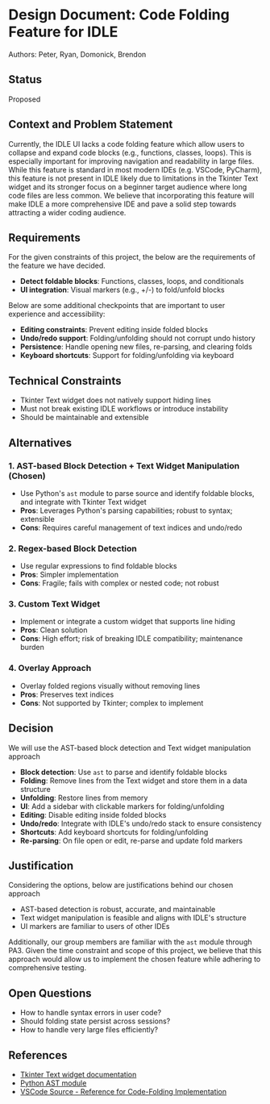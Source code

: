 # Design Document: Code Folding Feature for IDLE

Authors: Peter, Ryan, Domonick, Brendon

## Status

Proposed

## Context and Problem Statement

Currently, the IDLE UI lacks a code folding feature which allow users to collapse and expand code blocks (e.g., functions, classes, loops). This is especially important for improving navigation and readability in large files.
While this feature is standard in most modern IDEs (e.g. VSCode, PyCharm), this feature is not present in IDLE likely due to limitations in the Tkinter Text widget and its stronger focus on a beginner target audience where long code files are less common.
We believe that incorporating this feature will make IDLE a more comprehensive IDE and pave a solid step towards attracting a wider coding audience.

## Requirements

For the given constraints of this project, the below are the requirements of the feature we have decided.

- **Detect foldable blocks**: Functions, classes, loops, and conditionals
- **UI integration**: Visual markers (e.g., +/-) to fold/unfold blocks

Below are some additional checkpoints that are important to user experience and accessibility:
- **Editing constraints**: Prevent editing inside folded blocks
- **Undo/redo support**: Folding/unfolding should not corrupt undo history
- **Persistence**: Handle opening new files, re-parsing, and clearing folds
- **Keyboard shortcuts**: Support for folding/unfolding via keyboard

## Technical Constraints

- Tkinter Text widget does not natively support hiding lines
- Must not break existing IDLE workflows or introduce instability
- Should be maintainable and extensible

## Alternatives

### 1. **AST-based Block Detection + Text Widget Manipulation (Chosen)**
- Use Python's `ast` module to parse source and identify foldable blocks, and integrate with Tkinter Text widget
- **Pros**: Leverages Python's parsing capabilities; robust to syntax; extensible
- **Cons**: Requires careful management of text indices and undo/redo

### 2. **Regex-based Block Detection**
- Use regular expressions to find foldable blocks
- **Pros**: Simpler implementation
- **Cons**: Fragile; fails with complex or nested code; not robust

### 3. **Custom Text Widget**
- Implement or integrate a custom widget that supports line hiding
- **Pros**: Clean solution
- **Cons**: High effort; risk of breaking IDLE compatibility; maintenance burden

### 4. **Overlay Approach**
- Overlay folded regions visually without removing lines
- **Pros**: Preserves text indices
- **Cons**: Not supported by Tkinter; complex to implement

## Decision

We will use the AST-based block detection and Text widget manipulation approach

- **Block detection**: Use `ast` to parse and identify foldable blocks
- **Folding**: Remove lines from the Text widget and store them in a data structure
- **Unfolding**: Restore lines from memory
- **UI**: Add a sidebar with clickable markers for folding/unfolding
- **Editing**: Disable editing inside folded blocks
- **Undo/redo**: Integrate with IDLE's undo/redo stack to ensure consistency
- **Shortcuts**: Add keyboard shortcuts for folding/unfolding
- **Re-parsing**: On file open or edit, re-parse and update fold markers

## Justification

Considering the options, below are justifications behind our chosen approach
- AST-based detection is robust, accurate, and maintainable
- Text widget manipulation is feasible and aligns with IDLE's structure
- UI markers are familiar to users of other IDEs

Additionally, our group members are familiar with the `ast` module through PA3. 
Given the time constraint and scope of this project, we believe that this approach would allow us to implement the chosen feature while adhering to comprehensive testing.

## Open Questions

- How to handle syntax errors in user code?
- Should folding state persist across sessions?
- How to handle very large files efficiently?

## References

- [Tkinter Text widget documentation](https://docs.python.org/3/library/tkinter.html#text-widget)
- [Python AST module](https://docs.python.org/3/library/ast.html)
- [VSCode Source - Reference for Code-Folding Implementation](https://github.com/microsoft/vscode)
